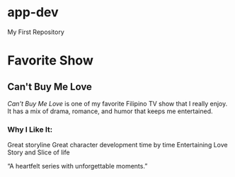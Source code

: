 # app-dev
My First Repository
# Favorite Show

## Can't Buy Me Love

*Can't Buy Me Love* is one of my favorite Filipino TV show that I really enjoy.  
It has a mix of drama, romance, and humor that keeps me entertained.

### Why I Like It:
Great storyline
Great character development time by time
Entertaining Love Story and Slice of life


“A heartfelt series with unforgettable moments.”
